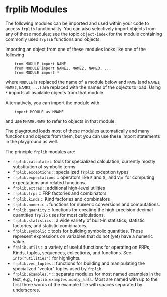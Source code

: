 # frplib Modules

The following modules can be imported and used within your code to
access `frplib` functionality. You can also selectively import
objects from any of these modules; see the topic `object-index` for
the module containing commonly used `frplib` functions and objects.

Importing an object from one of these modules looks like one of the 
following

```
    from MODULE import NAME
    from MODULE import NAME1, NAME2, NAME3, ...
    from MODULE import *
```

where `MODULE` is replaced the name of a module below and `NAME`
(and `NAME1`, `NAME2`, `NAME3`, `...`) are replaced with the names
of the objects to load. Using `*` imports all available objects
from that module.

Alternatively, you can import the module with

```
    import MODULE as MNAME
```

and use `MNAME.NAME` to refer to objects in that module.


The playground loads most of these modules
automatically and many functions and objects
from them, but you can use these import statements
in the playground as well.

The principle `frplib` modules are:

+ `frplib.calculate` :: tools for specialized calculation, currently
    mostly substitution of symbolic terms
+ `frplib.exceptions` :: specialized `frplib` exception types
+ `frplib.expectations` :: operators like `E` and `D_` and `Var`
    for computing expectations and related functions.
+ `frplib.extras` :: additional high-level utilities
+ `frplib.frps` :: FRP factories and combinators
+ `frplib.kinds` :: Kind factories and combinators
+ `frplib.numeric` :: functions for numeric conversions and computations.
+ `frplib.quantity` :: functions for creating the high-precision
    decimal quantities `frplib` uses for most calculations.
+ `frplib.statistics` :: a wide variety of built-in statistics,
    statistic factories, and statistic combinators.
+ `frplib.symbolic` :: tools for building symbolic quantities.
    These represent expressions on variables that do not (yet)
    have a numeric value.
+ `frplib.utils` :: a variety of useful functions for operating
    on FRPs, Kinds, tuples, sequences, collections, and functions.
    See `info("utilities")` for highlights.
+ `frplib.vec_tuples` :: functions for building and manipulating
    the specialized "vector" tuples used by `frplib`
+ `frplib.examples.*` :: separate modules for most named examples
    in the text, e.g., `frplib.examples.monty_hall`. Most are
    named with up to the first three words of the example title
    with spaces separated by underscores.
